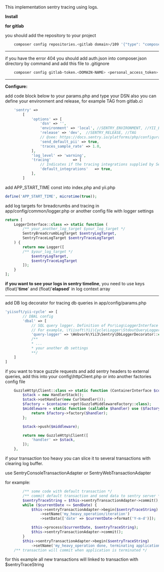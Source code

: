 This implementation sentry tracing using logs.

**Install**

**for gitlab**

you should add the repository to your project

```bash
    composer config repositories.<gitlab domain>/109 '{"type": "composer", "url": "https://<gitlab domain>/api/v4/group/109/-/packages/composer/packages.json"}'
```

__________________________________________________
if you have the error 404
you should add auth.json into composer.json directory by command and add this file to .gitignore

```bash
    composer config gitlab-token.<DOMAIN-NAME> <personal_access_token>
```

--------------------------------------------------
**Configure:**

add code block below to your params.php
and type your DSN
also you can define your environment and release, for example TAG from gitlab.ci
```php 
    'sentry' =>
        [
            'options' => [
                'dsn' => '',
                'environment' => 'local', //SENTRY_ENVIRONMENT, //YII_ENV,
                'release' => 'dev',  //SENTRY_RELEASE, //TAG
                // @see: https://docs.sentry.io/platforms/php/configuration/options/#send-default-pii
                'send_default_pii' => true,
                'traces_sample_rate' => 1.0,
            ],
            'log_level' => 'warning',
            'tracing'          => [
                // Indicates if the tracing integrations supplied by Sentry should be loaded
                'default_integrations'   => true,
            ],
        ]
```

add APP_START_TIME const into index.php and yii.php
```php
define('APP_START_TIME', microtime(true));
```

add log targets for breadcrumbs and tracing in app/config/common/logger.php
or another config file with logger settings

```php 
return [
    LoggerInterface::class => static function (
        /** your_another_log_target $your_log_target */
        SentryBreadcrumbLogTarget $sentryLogTarget,
        SentryTraceLogTarget $sentryTraceLogTarget
    ) {
        return new Logger([
        /** $your_log_target */
            $sentryLogTarget,
            $sentryTraceLogTarget
        ]);
    }
];
```
**if you want to see your logs in sentry timeline**, you need to use keys (float)'**time**' and (float)'**elapsed**' in log context array
_____

add DB log decorator for tracing db queries in app/config/params.php
```php
'yiisoft/yii-cycle' => [
        // DBAL config
        'dbal' => [
            // SQL query logger. Definition of Psr\Log\LoggerInterface
            // For example, \Yiisoft\Yii\Cycle\Logger\StdoutQueryLogger::class
            'query-logger' => \Webvork\Yii3\Sentry\DbLoggerDecorator::class,
            /**
            * ...
            * your another db settings 
            **/
    ]
]
```


if you want to trace guzzle requests and add sentry headers to external queries, add this into your config\httpClient.php
or into another factories config file

```php 
    GuzzleHttp\Client::class => static function (ContainerInterface $container) {
        $stack = new HandlerStack();
        $stack->setHandler(new CurlHandler());
        $factory = $container->get(GuzzleMiddlewareFactory::class);
        $middleware = static function (callable $handler) use ($factory): callable {
            return $factory->factory($handler);
        };

        $stack->push($middleware);

        return new GuzzleHttp\Client([
            'handler' => $stack,
        ]);
    },
```


if your transaction too heavy you can slice it to several transactions with clearing log buffer.

use SentryConsoleTransactionAdapter or SentryWebTransactionAdapter

for example:

```php
        /** some code with default transaction */
        /** commit default transaction and send data to sentry server */
        $sentryTraceString = $this->sentryTransactionAdapter->commit();
        while ($currentDate <= $endDate) {
            $this->sentryTransactionAdapter->begin($sentryTraceString)
                ->setName('my_heavy_operation/iteration')
                ->setData(['date' => $currentDate->format('Y-m-d')]);

            $this->process($currentDate, $sentryTraceString);
            $this->sentryTransactionAdapter->commit();
        }
        $this->sentryTransactionAdapter->begin($sentryTraceString)
            ->setName('my_heavy_operation done, terminating application');
    /** transaction will commit when application is terminated */
```
for this example all new transactions will linked to transaction with $sentryTraceString
